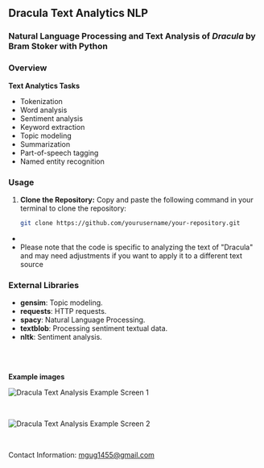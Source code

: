 ## Dracula Text Analytics NLP
### Natural Language Processing and Text Analysis of *Dracula* by Bram Stoker with Python

### Overview
**Text Analytics Tasks**
- Tokenization
- Word analysis
- Sentiment analysis
- Keyword extraction
- Topic modeling
- Summarization
- Part-of-speech tagging
- Named entity recognition

### Usage
1. **Clone the Repository:**
   Copy and paste the following command in your terminal to clone the repository:
   ```bash
   git clone https://github.com/yourusername/your-repository.git
- 
- Please note that the code is specific to analyzing the text of "Dracula" and may need adjustments if you want to apply it to a different text source

### External Libraries
- **gensim**: Topic modeling.
- **requests**: HTTP requests.
- **spacy**: Natural Language Processing.
- **textblob**: Processing sentiment textual data.
- **nltk**: Sentiment analysis.

  
<br>
<br>

**Example images**

![Dracula Text Analysis Example Screen 1](/assets/nlp_dracula1.png)

<br>

![Dracula Text Analysis Example Screen 2](/assets/nlp_dracula3.png)

<br>

Contact Information: [mgug1455@gmail.com](mailto:mgug1455@gmail.com)
